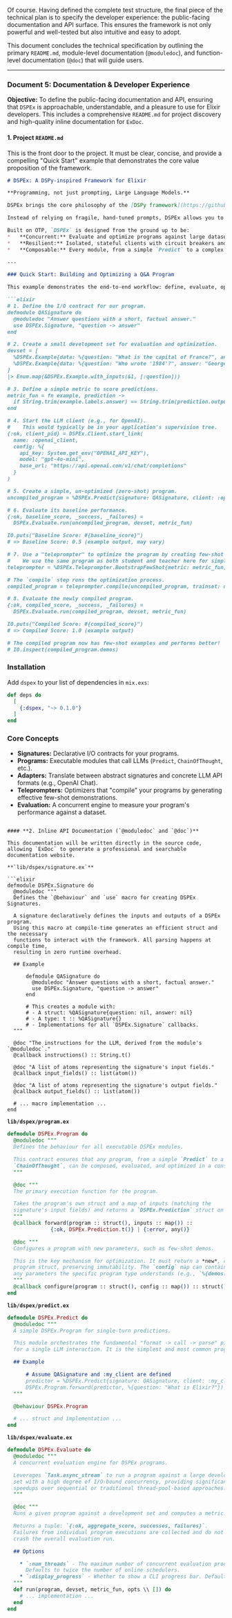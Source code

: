 Of course. Having defined the complete test structure, the final piece of the technical plan is to specify the developer experience: the public-facing documentation and API surface. This ensures the framework is not only powerful and well-tested but also intuitive and easy to adopt.

This document concludes the technical specification by outlining the primary `README.md`, module-level documentation (`@moduledoc`), and function-level documentation (`@doc`) that will guide users.

---

### **Document 5: Documentation & Developer Experience**

**Objective:** To define the public-facing documentation and API, ensuring that `DSPEx` is approachable, understandable, and a pleasure to use for Elixir developers. This includes a comprehensive `README.md` for project discovery and high-quality inline documentation for `ExDoc`.

#### **1. Project `README.md`**

This is the front door to the project. It must be clear, concise, and provide a compelling "Quick Start" example that demonstrates the core value proposition of the framework.

```markdown
# DSPEx: A DSPy-inspired Framework for Elixir

**Programming, not just prompting, Large Language Models.**

DSPEx brings the core philosophy of the [DSPy framework](https://github.com/stanford-oval/dspy) to the Elixir ecosystem. It provides a structured, systematic, and composable way to build and optimize powerful applications on top of Large Language Models (LLMs).

Instead of relying on fragile, hand-tuned prompts, DSPEx allows you to define programs that can learn from data. These programs use `Signatures` to declare their I/O contracts and can be automatically optimized using `Teleprompters` to generate high-quality few-shot examples, turning simple models into powerful, specialized agents.

Built on OTP, `DSPEx` is designed from the ground up to be:
*   **Concurrent:** Evaluate and optimize programs against large datasets with maximum efficiency using lightweight Elixir processes.
*   **Resilient:** Isolated, stateful clients with circuit breakers and automatic caching prevent cascading failures and reduce redundant API calls.
*   **Composable:** Every module, from a simple `Predict` to a complex `ChainOfThought`, adheres to the same `Program` behaviour, allowing them to be swapped, nested, and optimized interchangeably.

---

### Quick Start: Building and Optimizing a Q&A Program

This example demonstrates the end-to-end workflow: define, evaluate, optimize, and re-evaluate.

```elixir
# 1. Define the I/O contract for our program.
defmodule QASignature do
  @moduledoc "Answer questions with a short, factual answer."
  use DSPEx.Signature, "question -> answer"
end

# 2. Create a small development set for evaluation and optimization.
devset = [
  %DSPEx.Example{data: %{question: "What is the capital of France?", answer: "Paris"}},
  %DSPEx.Example{data: %{question: "Who wrote '1984'?", answer: "George Orwell"}}
]
|> Enum.map(&DSPEx.Example.with_inputs(&1, [:question]))

# 3. Define a simple metric to score predictions.
metric_fun = fn example, prediction ->
  if String.trim(example.labels.answer) == String.trim(prediction.outputs.answer), do: 1.0, else: 0.0
end

# 4. Start the LLM client (e.g., for OpenAI).
#    This would typically be in your application's supervision tree.
{:ok, client_pid} = DSPEx.Client.start_link(
  name: :openai_client,
  config: %{
    api_key: System.get_env("OPENAI_API_KEY"),
    model: "gpt-4o-mini",
    base_url: "https://api.openai.com/v1/chat/completions"
  }
)

# 5. Create a simple, un-optimized (zero-shot) program.
uncompiled_program = %DSPEx.Predict{signature: QASignature, client: :openai_client}

# 6. Evaluate its baseline performance.
{:ok, baseline_score, _success, _failures} =
  DSPEx.Evaluate.run(uncompiled_program, devset, metric_fun)

IO.puts("Baseline Score: #{baseline_score}")
# => Baseline Score: 0.5 (example output, may vary)

# 7. Use a "teleprompter" to optimize the program by creating few-shot examples.
#    We use the same program as both student and teacher here for simplicity.
teleprompter = %DSPEx.Teleprompter.BootstrapFewShot{metric: metric_fun, max_demos: 1}

# The `compile` step runs the optimization process.
compiled_program = teleprompter.compile(uncompiled_program, trainset: devset)

# 8. Evaluate the newly compiled program.
{:ok, compiled_score, _success, _failures} =
  DSPEx.Evaluate.run(compiled_program, devset, metric_fun)

IO.puts("Compiled Score: #{compiled_score}")
# => Compiled Score: 1.0 (example output)

# The compiled program now has few-shot examples and performs better!
# IO.inspect(compiled_program.demos)
```

### Installation

Add `dspex` to your list of dependencies in `mix.exs`:

```elixir
def deps do
  [
    {:dspex, "~> 0.1.0"}
  ]
end
```

### Core Concepts

*   **Signatures:** Declarative I/O contracts for your programs.
*   **Programs:** Executable modules that call LLMs (`Predict`, `ChainOfThought`, etc.).
*   **Adapters:** Translate between abstract signatures and concrete LLM API formats (e.g., OpenAI Chat).
*   **Teleprompters:** Optimizers that "compile" your programs by generating effective few-shot demonstrations.
*   **Evaluation:** A concurrent engine to measure your program's performance against a dataset.

```

#### **2. Inline API Documentation (`@moduledoc` and `@doc`)**

This documentation will be written directly in the source code, allowing `ExDoc` to generate a professional and searchable documentation website.

**`lib/dspex/signature.ex`**

```elixir
defmodule DSPEx.Signature do
  @moduledoc """
  Defines the `@behaviour` and `use` macro for creating DSPEx Signatures.

  A signature declaratively defines the inputs and outputs of a DSPEx program.
  Using this macro at compile-time generates an efficient struct and the necessary
  functions to interact with the framework. All parsing happens at compile time,
  resulting in zero runtime overhead.

  ## Example

      defmodule QASignature do
        @moduledoc "Answer questions with a short, factual answer."
        use DSPEx.Signature, "question -> answer"
      end

      # This creates a module with:
      # - A struct: %QASignature{question: nil, answer: nil}
      # - A type: t :: %QASignature{}
      # - Implementations for all `DSPEx.Signature` callbacks.
  """

  @doc "The instructions for the LLM, derived from the module's `@moduledoc`."
  @callback instructions() :: String.t()

  @doc "A list of atoms representing the signature's input fields."
  @callback input_fields() :: list(atom())

  @doc "A list of atoms representing the signature's output fields."
  @callback output_fields() :: list(atom())

  # ... macro implementation ...
end
```

**`lib/dspex/program.ex`**

```elixir
defmodule DSPEx.Program do
  @moduledoc """
  Defines the behaviour for all executable DSPEx modules.

  This contract ensures that any program, from a simple `Predict` to a complex
  `ChainOfThought`, can be composed, evaluated, and optimized in a consistent way.
  """

  @doc """
  The primary execution function for the program.

  Takes the program's own struct and a map of inputs (matching the
  signature's input fields) and returns a `DSPEx.Prediction` struct on success.
  """
  @callback forward(program :: struct(), inputs :: map()) ::
              {:ok, DSPEx.Prediction.t()} | {:error, any()}

  @doc """
  Configures a program with new parameters, such as few-shot demos.

  This is the key mechanism for optimization. It must return a *new*, configured
  program struct, preserving immutability. The `config` map can contain
  any parameters the specific program type understands (e.g., `%{demos: [...]}`).
  """
  @callback configure(program :: struct(), config :: map()) :: struct()
end
```

**`lib/dspex/predict.ex`**

```elixir
defmodule DSPEx.Predict do
  @moduledoc """
  A simple DSPEx.Program for single-turn predictions.

  This module orchestrates the fundamental "format -> call -> parse" pipeline
  for a single LLM interaction. It is the simplest and most common program.

  ## Example

      # Assume QASignature and :my_client are defined
      predictor = %DSPEx.Predict{signature: QASignature, client: :my_client}
      DSPEx.Program.forward(predictor, %{question: "What is Elixir?"})
  """

  @behaviour DSPEx.Program

  # ... struct and implementation ...
end
```

**`lib/dspex/evaluate.ex`**

```elixir
defmodule DSPEx.Evaluate do
  @moduledoc """
  A concurrent evaluation engine for DSPEx programs.

  Leverages `Task.async_stream` to run a program against a large development
  set with a high degree of I/O-bound concurrency, providing significant
  speedups over sequential or traditional thread-pool-based approaches.
  """

  @doc """
  Runs a given program against a development set and computes a metric.

  Returns a tuple: `{:ok, aggregate_score, successes, failures}`.
  Failures from individual program executions are collected and do not
  crash the overall evaluation run.

  ## Options

    * `:num_threads` - The maximum number of concurrent evaluation processes.
      Defaults to twice the number of online schedulers.
    * `:display_progress` - Whether to show a CLI progress bar. Defaults to `true`.
  """
  def run(program, devset, metric_fun, opts \\ []) do
    # ... implementation ...
  end
end
```